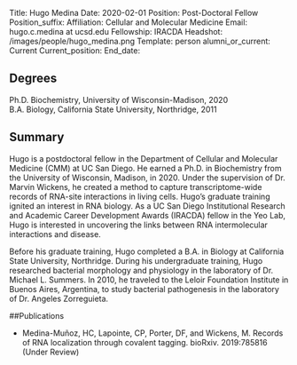 Title: Hugo Medina
Date: 2020-02-01
Position: Post-Doctoral Fellow
Position_suffix: 
Affiliation: Cellular and Molecular Medicine
Email: hugo.c.medina at ucsd.edu 
Fellowship: IRACDA
Headshot: /images/people/hugo_medina.png 
Template: person
alumni_or_current: Current
Current_position: 
End_date: 

## Degrees
Ph.D. Biochemistry, University of Wisconsin-Madison, 2020<br>
B.A. Biology, California State University, Northridge, 2011<br>

## Summary

Hugo is a postdoctoral fellow in the Department of Cellular and Molecular Medicine (CMM) at UC San Diego. He earned a Ph.D. in Biochemistry from the University of Wisconsin, Madison, in 2020. Under the supervision of Dr. Marvin Wickens, he created a method to capture transcriptome-wide records of RNA-site interactions in living cells. Hugo’s graduate training ignited an interest in RNA biology. As a UC San Diego Institutional Research and Academic Career Development Awards (IRACDA) fellow in the Yeo Lab, Hugo is interested in uncovering the links between RNA intermolecular interactions and disease.   

Before his graduate training, Hugo completed a B.A. in Biology at California State University, Northridge. During his undergraduate training, Hugo researched bacterial morphology and physiology in the laboratory of Dr. Michael L. Summers. In 2010, he traveled to the Leloir Foundation Institute in Buenos Aires, Argentina, to study bacterial pathogenesis in the laboratory of Dr. Angeles Zorreguieta.

##Publications
* Medina-Muñoz, HC, Lapointe, CP, Porter, DF, and Wickens, M. Records of RNA localization through covalent tagging. bioRxiv. 2019:785816 (Under Review)
